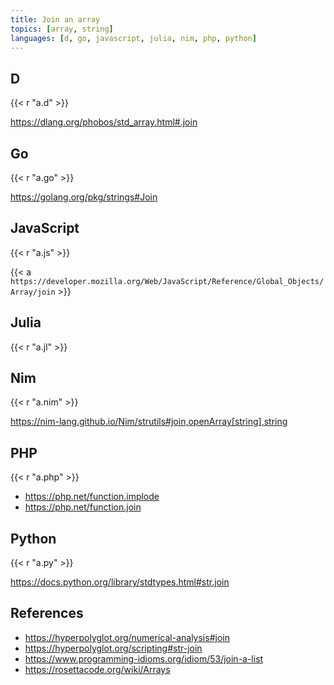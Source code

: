 ```yaml
---
title: Join an array
topics: [array, string]
languages: [d, go, javascript, julia, nim, php, python]
---
```


## D

{{< r "a.d" >}}

<https://dlang.org/phobos/std_array.html#.join>

## Go

{{< r "a.go" >}}

<https://golang.org/pkg/strings#Join>

## JavaScript

{{< r "a.js" >}}

{{< a `https://developer.mozilla.org/Web/JavaScript/Reference/Global_Objects/
Array/join` >}}

## Julia

{{< r "a.jl" >}}

## Nim

{{< r "a.nim" >}}

<https://nim-lang.github.io/Nim/strutils#join,openArray[string],string>

## PHP

{{< r "a.php" >}}

- <https://php.net/function.implode>
- <https://php.net/function.join>

## Python

{{< r "a.py" >}}

<https://docs.python.org/library/stdtypes.html#str.join>

## References

- <https://hyperpolyglot.org/numerical-analysis#join>
- <https://hyperpolyglot.org/scripting#str-join>
- <https://www.programming-idioms.org/idiom/53/join-a-list>
- <https://rosettacode.org/wiki/Arrays>
